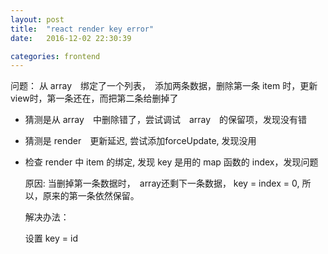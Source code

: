 ```yaml
---
layout: post
title:  "react render key error"
date:   2016-12-02 22:30:39

categories: frontend
---
```



问题： 从 array　绑定了一个列表，　添加两条数据，删除第一条 item 时，更新view时，第一条还在，而把第二条给删掉了

+   猜测是从 array　中删除错了，尝试调试　array　的保留项，发现没有错

+   猜测是 render　更新延迟, 尝试添加forceUpdate, 发现没用
 
+   检查 render 中 item 的绑定, 发现 key 是用的 map 函数的 index，发现问题

    原因:
      当删掉第一条数据时，　array还剩下一条数据， key = index = 0, 所以，原来的第一条依然保留。

    解决办法：

    设置 key = id

